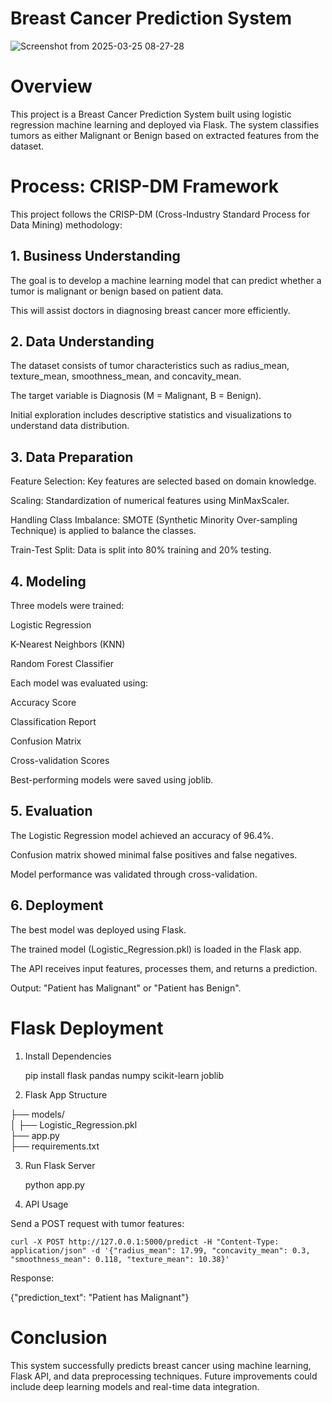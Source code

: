 # Breast Cancer Prediction System

![Screenshot from 2025-03-25 08-27-28](https://github.com/user-attachments/assets/13292f87-5516-4b58-89fb-4df34d7b57ae)

# Overview

This project is a Breast Cancer Prediction System built using logistic regression machine learning and deployed via Flask. The system classifies tumors as either Malignant or Benign based on extracted features from the dataset.

# Process: CRISP-DM Framework

This project follows the CRISP-DM (Cross-Industry Standard Process for Data Mining) methodology:

## 1. Business Understanding

The goal is to develop a machine learning model that can predict whether a tumor is malignant or benign based on patient data.

This will assist doctors in diagnosing breast cancer more efficiently.

## 2. Data Understanding

The dataset consists of tumor characteristics such as radius_mean, texture_mean, smoothness_mean, and concavity_mean.

The target variable is Diagnosis (M = Malignant, B = Benign).

Initial exploration includes descriptive statistics and visualizations to understand data distribution.

## 3. Data Preparation

Feature Selection: Key features are selected based on domain knowledge.

Scaling: Standardization of numerical features using MinMaxScaler.

Handling Class Imbalance: SMOTE (Synthetic Minority Over-sampling Technique) is applied to balance the classes.

Train-Test Split: Data is split into 80% training and 20% testing.

## 4. Modeling

Three models were trained:

Logistic Regression

K-Nearest Neighbors (KNN)

Random Forest Classifier

Each model was evaluated using:

Accuracy Score

Classification Report

Confusion Matrix

Cross-validation Scores

Best-performing models were saved using joblib.

## 5. Evaluation

The Logistic Regression model achieved an accuracy of 96.4%.

Confusion matrix showed minimal false positives and false negatives.

Model performance was validated through cross-validation.

## 6. Deployment

The best model was deployed using Flask.

The trained model (Logistic_Regression.pkl) is loaded in the Flask app.

The API receives input features, processes them, and returns a prediction.

Output: "Patient has Malignant" or "Patient has Benign".

# Flask Deployment

1. Install Dependencies


    pip install flask pandas numpy scikit-learn joblib


1. Flask App Structure

├── models/ </br>
│   ├── Logistic_Regression.pkl </br>
├── app.py </br>
├── requirements.txt

3. Run Flask Server


   python app.py


4. API Usage

Send a POST request with tumor features:


    curl -X POST http://127.0.0.1:5000/predict -H "Content-Type: application/json" -d '{"radius_mean": 17.99, "concavity_mean": 0.3, "smoothness_mean": 0.118, "texture_mean": 10.38}'


Response:

{"prediction_text": "Patient has Malignant"}

# Conclusion

This system successfully predicts breast cancer using machine learning, Flask API, and data preprocessing techniques. Future improvements could include deep learning models and real-time data integration.
